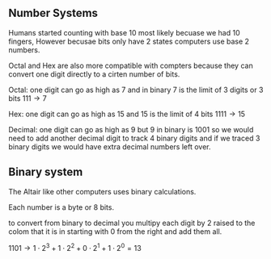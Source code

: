 ## Number Systems

  Humans started counting with base 10 most likely becuase we had 10 fingers, However becusae bits only have 2 states computers use base 2 numbers.

  Octal and Hex are also more compatible with compters because they can convert one digit directly to a cirten number of bits.

  Octal: one digit can go as high as 7 and in binary 7 is the limit of 3 digits or 3 bits $111 \rightarrow 7$

  Hex: one digit can go as high as 15 and 15 is the limit of 4 bits $1111 \rightarrow 15$

  Decimal: one digit can go as high as 9 but 9 in binary is 1001 so we would need to add another decimal digit to track 4 binary digits and if we traced 3 binary digits we would have extra decimal numbers left over.


  ## Binary system

  The Altair like other computers uses binary calculations.

  Each number is a byte or 8 bits.

  to convert from binary to decimal you multipy each digit by 2 raised to the colom that it is in starting with 0 from the right and add them all.

  $1101 \rightarrow 1 \cdot 2^3+1 \cdot 2^2+0 \cdot 2^1 + 1 \cdot 2^0 = 13$
  


  
